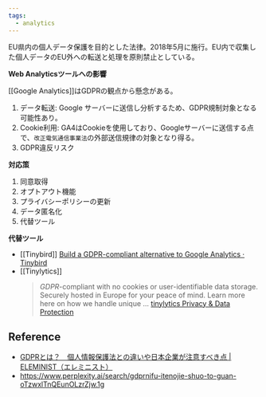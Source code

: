 ```yaml
---
tags:
  - analytics
---
```

EU県内の個人データ保護を目的とした法律。2018年5月に施行。EU内で収集した個人データのEU外への転送と処理を原則禁止としている。

**Web Analyticsツールへの影響**

[[Google Analytics]]はGDPRの観点から懸念がある。
1. データ転送: Google サーバーに送信し分析するため、GDPR規制対象となる可能性あり。
2. Cookie利用: GA4はCookieを使用しており、Googleサーバーに送信する点で、`改正電気通信事業法`の外部送信規律の対象となり得る。
3. GDPR違反リスク

**対応策**
1. 同意取得
2. オプトアウト機能
3. プライバシーポリシーの更新
4. データ匿名化
5. 代替ツール

**代替ツール**

- [[Tinybird]]
  [Build a GDPR-compliant alternative to Google Analytics · Tinybird](https://www.tinybird.co/docs/live/google-analytics-free)
- [[Tinylytics]]
  > _GDPR_-compliant with no cookies or user-identifiable data storage. Securely hosted in Europe for your peace of mind. Learn more here on how we handle unique ...
  > [tinylytics Privacy & Data Protection](https://eu-software.com/alternatives/tinylytics/)
  > 
  

## Reference
- [GDPRとは？　個人情報保護法との違いや日本企業が注意すべき点 | ELEMINIST（エレミニスト）](https://eleminist.com/article/3127)
- https://www.perplexity.ai/search/gdprnifu-itenojie-shuo-to-guan-oTzwxlTnQEunOLzrZjw.1g
